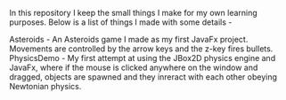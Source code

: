 In this repository I keep the small things I make for my own learning purposes. Below is a list of things I made with some details -

Asteroids - An Asteroids game I made as my first JavaFx project. Movements are controlled by the arrow keys and the z-key fires bullets.
PhysicsDemo - My first attempt at using the JBox2D physics engine and JavaFx, where if the mouse is clicked anywhere on the window and dragged, objects are spawned and they inreract with each other obeying Newtonian physics.
